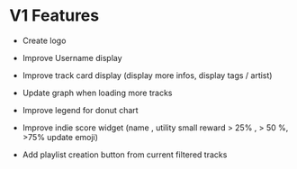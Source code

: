 # V1 Features

* Create logo

* Improve Username display

* Improve track card display (display more infos, display tags / artist)

* Update graph when loading more tracks

* Improve legend for donut chart

* Improve indie score widget (name , utility small reward > 25% , > 50 %, >75% update emoji)

* Add playlist creation button from current filtered tracks